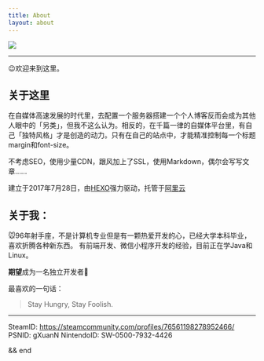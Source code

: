 ```yaml
---
title: About
layout: about
---
```


![](https://cdn.gxuann.cn/about.png)

---
😉欢迎来到这里。

## 关于这里
在自媒体高速发展的时代里，去配置一个服务器搭建一个个人博客反而会成为其他人眼中的「另类」，但我不这么认为。相反的，在千篇一律的自媒体平台里，有自己「独特风格」才是创造的动力。只有在自己的站点中，才能精准控制每一个标题margin和font-size。

不考虑SEO，使用少量CDN，跟风加上了SSL，使用Markdown，偶尔会写写文章……

建立于2017年7月28日，由[HEXO](https://hexo.io/)强力驱动，托管于[阿里云](https://www.aliyun.com/)

## 关于我：
🐭96年射手座，不是计算机专业但是有一颗热爱开发的心，已经大学本科毕业，喜欢折腾各种新东西。
有前端开发、微信小程序开发的经验，目前正在学Java和Linux。

**期望**成为一名独立开发者💪

最喜欢的一句话：
> Stay Hungry, Stay Foolish.

---

<i class="fab fa-steam"></i> SteamID: https://steamcommunity.com/profiles/76561198278952466/
<i class="fa fa-trophy" aria-hidden="true"></i> PSNID: gXuanN 
<i class="fas fa-gamepad"></i> NintendoID: SW-0500-7932-4426 


&&
end